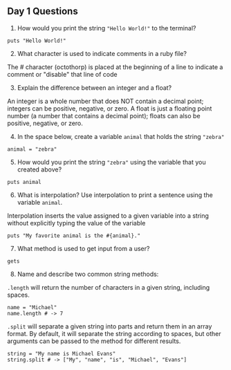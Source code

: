 ## Day 1 Questions

1. How would you print the string `"Hello World!"` to the terminal?

`puts "Hello World!"`

2. What character is used to indicate comments in a ruby file?

The # character (octothorp) is placed at the beginning of a line to indicate a comment or "disable" that line of code

3. Explain the difference between an integer and a float?

An integer is a whole number that does NOT contain a decimal point; integers can be positive, negative, or zero. A float is just a floating point number (a number that contains a decimal point); floats can also be positive, negative, or zero.

4. In the space below, create a variable `animal` that holds the string `"zebra"`

`animal = "zebra"`

5. How would you print the string `"zebra"` using the variable that you created above?

`puts animal`

6. What is interpolation? Use interpolation to print a sentence using the variable `animal`.

Interpolation inserts the value assigned to a given variable into a string without explicitly typing the value of the variable

`puts "My favorite animal is the #{animal}."`

7. What method is used to get input from a user?

`gets`

8. Name and describe two common string methods:

`.length` will return the number of characters in a given string, including spaces.

```
name = "Michael"
name.length # -> 7
```

`.split` will separate a given string into parts and return them in an array format. By default, it will separate the string according to spaces, but other arguments can be passed to the method for different results.

```
string = "My name is Michael Evans"
string.split # -> ["My", "name", "is", "Michael", "Evans"]
```
